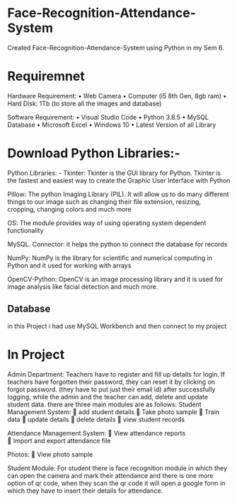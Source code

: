 # Face-Recognition-Attendance-System
Created Face-Recognition-Attendance-System using Python in my Sem 6.

# Requiremnet
Hardware Requirement:
•	Web Camera
•	Computer (i5 8th Gen, 8gb ram)
•	Hard Disk: 1Tb (to store all the images and database)

Software Requirement:
•	Visual Studio Code
•	Python 3.8.5
•	MySQL Database
•	Microsoft Excel 
•	Windows 10
•	Latest Version of all Library

# Download Python Libraries:-
Python Libraries: -
Tkinter: Tkinter is the GUI library for Python. Tkinter is the fastest and easiest way to create the Graphic User Interface with Python

Pillow: The python Imaging Library (PIL). It will allow us to do many different things to our image such as changing their file extension, resizing, cropping, changing colors and much more 

OS: The module provides way of using operating system dependent functionality

MySQL. Connector: it helps the python to connect the database for records

NumPy: NumPy is the library for scientific and numerical computing in Python and it used for working with arrays

OpenCV-Python: OpenCV is an image processing library and it is used for image analysis like facial detection and much more.

## Database ##
in this Project i had use MySQL Workbench and then connect to my project 

# In Project #
Admin Department: Teachers have to register and fill up details for login.
If teachers have forgotten their password, they can reset it by clicking on forgot password. (they have to put just their email id) after successfully logging, while the admin and the teacher can add, delete and update student data. there are three main modules are as follows:
Student Management System:
	add student details
	Take photo sample
	Train data 
	update details 
	delete details
	view student records

Attendance Management System:
	View attendance reports  
	Import and export attendance file

Photos:
	View photo sample

Student Module: For student there is face recognition module in which they can open the camera and mark their attendance and there is one more option of qr code, when they scan the qr code it will open a google form in which they have to insert their details for attendance.
